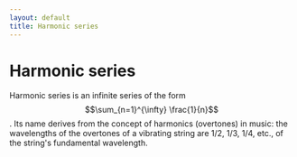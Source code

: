 ```yaml
---
layout: default
title: Harmonic series
---
```


# Harmonic series

Harmonic series is an infinite series of the form
$$\sum_{n=1}^{\infty} \frac{1}{n}$$.
Its name derives from the concept of harmonics (overtones) in music:
the wavelengths of the overtones of a vibrating string are 1/2, 1/3, 1/4, etc.,
of the string's fundamental wavelength.

<div id="sketch-holder">
  <!-- Our sketch will go here! -->
</div>


<script language="javascript" type="text/javascript" src="/js/p5.min.js"></script>
<script language="javascript" type="text/javascript" src="/js/series-p1.js"></script>
